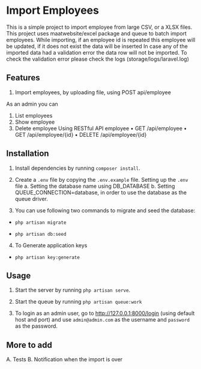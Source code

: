 # Import Employees

This is a simple project to import employee from large CSV, or a XLSX files. This project uses maatwebsite/excel package and queue to batch import employees.
While importing, if an employee id is repeated this employee will be updated, if it does not exist the data will be inserted
In case any of the imported data had a validation error the data row will not be imported. To check the validation error please check the logs (storage/logs/laravel.log)

## Features

1. Import employees, by uploading file, using POST api/employee

As an admin you can

1. List employees
2. Show employee
3. Delete employee
   Using RESTful API employee
   • GET /api/employee
   • GET /api/employee/{id}
   • DELETE /api/employee/{id}

## Installation

1. Install dependencies by running `composer install`.

2. Create a `.env` file by copying the `.env.example` file.
   Setting up the `.env` file
   a. Setting the database name using DB_DATABASE
   b. Setting QUEUE_CONNECTION=database, in order to use the database as the queue driver.

3. You can use following two commands to migrate and seed the database:

-   `php artisan migrate`

-   `php artisan db:seed`

4. To Generate application keys

-   `php artisan key:generate`

## Usage

1. Start the server by running `php artisan serve`.

2. Start the queue by running `php artisan queue:work`

3. To login as an admin user, go to http://127.0.0.1:8000/login (using default host and port) and use `admin@admin.com` as the username and `password` as the password.

## More to add

A. Tests
B. Notification when the import is over
